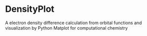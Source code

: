# DensityPlot
A electron density difference calculation from orbital functions and visualization by Python Matplot for computational chemistry
